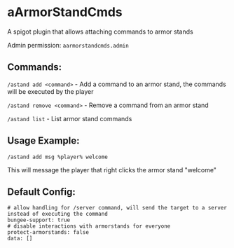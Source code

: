 # aArmorStandCmds
A spigot plugin that allows attaching commands to armor stands

Admin permission: `aarmorstandcmds.admin`

## Commands:
`/astand add <command>` - Add a command to an armor stand, the commands will be executed by the player

`/astand remove <command>` - Remove a command from an armor stand

`/astand list` - List armor stand commands

## Usage Example:
`/astand add msg %player% welcome`

This will message the player that right clicks the armor stand "welcome"

## Default Config:
```
# allow handling for /server command, will send the target to a server instead of executing the command
bungee-support: true
# disable interactions with armorstands for everyone
protect-armorstands: false
data: []
```
